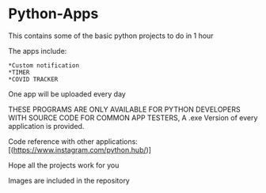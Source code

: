 # Python-Apps
This contains some of the basic python projects to do in 1 hour

The apps include:

```
*Custom notification
*TIMER
*COVID TRACKER
```
One app will be uploaded every day 

THESE PROGRAMS ARE ONLY AVAILABLE FOR PYTHON DEVELOPERS WITH SOURCE CODE
FOR COMMON APP TESTERS, A .exe Version of every application is provided.

Code reference with other applications:
[(https://www.instagram.com/python.hub/)]

Hope all the projects work for you

Images are included in the repository
